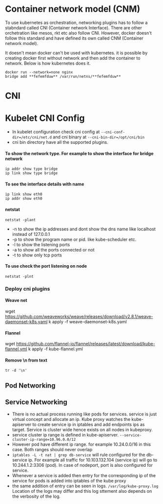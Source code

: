 # Container network model (CNM)
To use kubernetes as orchestration, networking plugins has to follow a stabndard called CNI (Container network Interface). There are other orchetration like mesos, rkt etc also follow CNI. However, docker doesn't follow this standard and have defined its own called CNM (Container network model).

It doesn't mean docker can't be used with kubernetes. it is possible by creating docker first without network and then add the container to network.
Below is how kubernetes does it.
````
docker run --network=none nginx
bridge add **fefemfduw** /var/run/netns/**fefemfduw**
````

# CNI

# Kubelet CNI Config
- In kubelet configuration check cni config at `--cni-conf-dir=/etc/cni/net.d` and cni binary at `--cni-bin-dir=/opt/cni/bin`
- cni bin directory have all the supported plugins.

#### To show the network type. For example to show the interface for bridge network
````
ip addr show type bridge
ip link show type bridge
````

#### To see the interface details with name
````
ip link show eth0
ip addr show eth0
````

#### netstat
`netstat -plant`
- -n  to show the ip addresses and dont show the dns name like localhost instead of 127.0.0.1
- -p  to show the program name or pid. like kube-scheduler etc.
- -l  to show the listening ports
- -a  to show all the ports connected or not
- -t  to show only tcp ports


#### To use check the port listening on node
````
netstat -plnt
````

### Deploy cni plugins

#### Weave net
wget https://github.com/weaveworks/weave/releases/download/v2.8.1/weave-daemonset-k8s.yaml
k apply -f weave-daemonset-k8s.yaml

#### Flannel
wget https://github.com/flannel-io/flannel/releases/latest/download/kube-flannel.yml
k apply -f kube-flannel.yml

#### Remove \n from text
````
tr -d '\n'
````

## Pod Networking

## Service Networking
- There is no actual process running like pods for services. service is just virtual concept and allocate an ip. Kube proxy watches the kube-apiserver to create service ip in iptables and add endpoints ips as target.  Service is cluster wide hence exists on all nodes in kubeproxy.
- service cluster ip range is defined in kube-apiserver. `--service-cluster-ip-range=10.96.0.0/12`
- However pod have different ip range. for example 10.24.0.0/16 in this case. Both ranges should never overlap
- `iptables -L -t nat | grep db-service` will rule configured for the db-service ip. For example all traffic for 10.103.132.104 (service ip) will go to 10.244.1.2:3306 (pod). In case of nodeport, port is also configured for service. 
- Whenever a service is added then entry for the corresponding ip of the service for pods is added into iptables of the kube proxy
- the same addition of entry can be seen in logs. `/var/log/kube-proxy.log` Location of the logs may differ and this log sttement also depends on the verbosity of the log.
